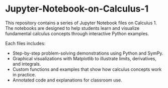 # Jupyter-Notebook-on-Calculus-1
This repository contains a series of Jupyter Notebook files on Calculus 1. The notebooks are designed to help students learn and visualize fundamental calculus concepts through interactive Python examples.

Each files includes:
- Step-by-step problem-solving demonstrations using Python and SymPy.
- Graphical visualizations with Matplotlib to illustrate limits, derivatives, and integrals.
- Custom functions and examples that show how calculus concepts work in practice.
- Annotated code and explanations for classroom use.
